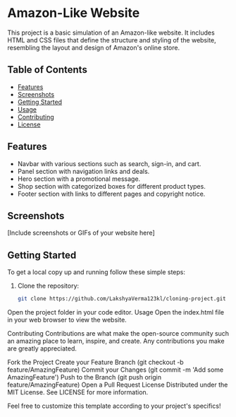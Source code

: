 # Amazon-Like Website

This project is a basic simulation of an Amazon-like website. It includes HTML and CSS files that define the structure and styling of the website, resembling the layout and design of Amazon's online store.

## Table of Contents

- [Features](#features)
- [Screenshots](#screenshots)
- [Getting Started](#getting-started)
- [Usage](#usage)
- [Contributing](#contributing)
- [License](#license)

## Features

- Navbar with various sections such as search, sign-in, and cart.
- Panel section with navigation links and deals.
- Hero section with a promotional message.
- Shop section with categorized boxes for different product types.
- Footer section with links to different pages and copyright notice.

## Screenshots

[Include screenshots or GIFs of your website here]


## Getting Started

To get a local copy up and running follow these simple steps:

1. Clone the repository:
   ```sh
   git clone https://github.com/LakshyaVerma123kl/cloning-project.git
Open the project folder in your code editor.
Usage
Open the index.html file in your web browser to view the website.

Contributing
Contributions are what make the open-source community such an amazing place to learn, inspire, and create. Any contributions you make are greatly appreciated.

Fork the Project
Create your Feature Branch (git checkout -b feature/AmazingFeature)
Commit your Changes (git commit -m 'Add some AmazingFeature')
Push to the Branch (git push origin feature/AmazingFeature)
Open a Pull Request
License
Distributed under the MIT License. See LICENSE for more information.

Feel free to customize this template according to your project's specifics!


